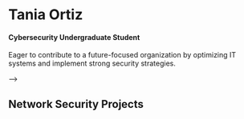 # Tania Ortiz
#### Cybersecurity Undergraduate Student 
Eager to contribute to a future-focused organization by optimizing IT systems and implement strong security strategies.

-->

## Network Security Projects
